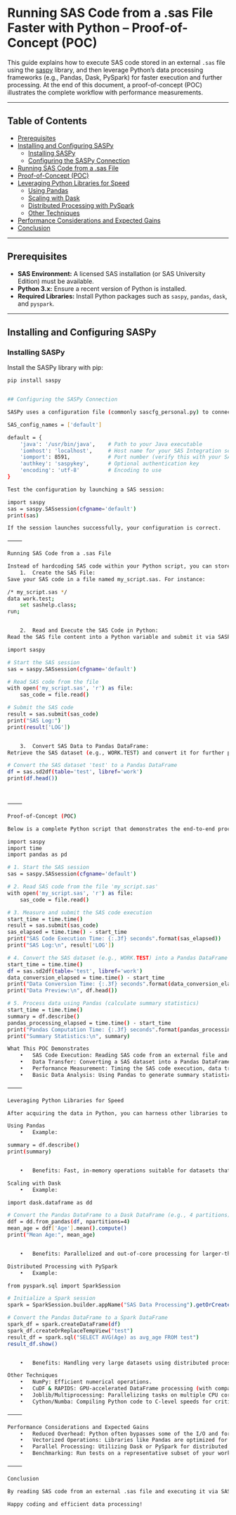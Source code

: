 # Running SAS Code from a .sas File Faster with Python – Proof-of-Concept (POC)

This guide explains how to execute SAS code stored in an external `.sas` file using the [saspy](https://github.com/sassoftware/saspy) library, and then leverage Python’s data processing frameworks (e.g., Pandas, Dask, PySpark) for faster execution and further processing. At the end of this document, a proof-of-concept (POC) illustrates the complete workflow with performance measurements.

---

## Table of Contents

- [Prerequisites](#prerequisites)
- [Installing and Configuring SASPy](#installing-and-configuring-saspy)
  - [Installing SASPy](#installing-saspy)
  - [Configuring the SASPy Connection](#configuring-the-saspy-connection)
- [Running SAS Code from a .sas File](#running-sas-code-from-a-sas-file)
- [Proof-of-Concept (POC)](#proof-of-concept-poc)
- [Leveraging Python Libraries for Speed](#leveraging-python-libraries-for-speed)
  - [Using Pandas](#using-pandas)
  - [Scaling with Dask](#scaling-with-dask)
  - [Distributed Processing with PySpark](#distributed-processing-with-pyspark)
  - [Other Techniques](#other-techniques)
- [Performance Considerations and Expected Gains](#performance-considerations-and-expected-gains)
- [Conclusion](#conclusion)

---

## Prerequisites

- **SAS Environment:** A licensed SAS installation (or SAS University Edition) must be available.
- **Python 3.x:** Ensure a recent version of Python is installed.
- **Required Libraries:** Install Python packages such as `saspy`, `pandas`, `dask`, and `pyspark`.

---

## Installing and Configuring SASPy

### Installing SASPy

Install the SASPy library with pip:

```bash
pip install saspy


## Configuring the SASPy Connection

SASPy uses a configuration file (commonly sascfg_personal.py) to connect to your SAS session. Create or update the file in your working directory with an example configuration for a local SAS installation:

SAS_config_names = ['default']

default = {
    'java': '/usr/bin/java',    # Path to your Java executable
    'iomhost': 'localhost',     # Host name for your SAS Integration server
    'iomport': 8591,            # Port number (verify this with your SAS installation)
    'authkey': 'saspykey',      # Optional authentication key
    'encoding': 'utf-8'         # Encoding to use
}

Test the configuration by launching a SAS session:

import saspy
sas = saspy.SASsession(cfgname='default')
print(sas)

If the session launches successfully, your configuration is correct.

⸻

Running SAS Code from a .sas File

Instead of hardcoding SAS code within your Python script, you can store it in an external file. Follow these steps:
	1.	Create the SAS File:
Save your SAS code in a file named my_script.sas. For instance:

/* my_script.sas */
data work.test;
    set sashelp.class;
run;


	2.	Read and Execute the SAS Code in Python:
Read the SAS file content into a Python variable and submit it via SASPy:

import saspy

# Start the SAS session
sas = saspy.SASsession(cfgname='default')

# Read SAS code from the file
with open('my_script.sas', 'r') as file:
    sas_code = file.read()

# Submit the SAS code
result = sas.submit(sas_code)
print("SAS Log:")
print(result['LOG'])


	3.	Convert SAS Data to Pandas DataFrame:
Retrieve the SAS dataset (e.g., WORK.TEST) and convert it for further processing:

# Convert the SAS dataset 'test' to a Pandas DataFrame
df = sas.sd2df(table='test', libref='work')
print(df.head())



⸻

Proof-of-Concept (POC)

Below is a complete Python script that demonstrates the end-to-end process. This POC reads SAS code from my_script.sas, submits it, converts the resulting SAS dataset to a Pandas DataFrame, and performs simple computations with performance timing.

import saspy
import time
import pandas as pd

# 1. Start the SAS session
sas = saspy.SASsession(cfgname='default')

# 2. Read SAS code from the file 'my_script.sas'
with open('my_script.sas', 'r') as file:
    sas_code = file.read()

# 3. Measure and submit the SAS code execution
start_time = time.time()
result = sas.submit(sas_code)
sas_elapsed = time.time() - start_time
print("SAS Code Execution Time: {:.3f} seconds".format(sas_elapsed))
print("SAS Log:\n", result['LOG'])

# 4. Convert the SAS dataset (e.g., WORK.TEST) into a Pandas DataFrame
start_time = time.time()
df = sas.sd2df(table='test', libref='work')
data_conversion_elapsed = time.time() - start_time
print("Data Conversion Time: {:.3f} seconds".format(data_conversion_elapsed))
print("Data Preview:\n", df.head())

# 5. Process data using Pandas (calculate summary statistics)
start_time = time.time()
summary = df.describe()
pandas_processing_elapsed = time.time() - start_time
print("Pandas Computation Time: {:.3f} seconds".format(pandas_processing_elapsed))
print("Summary Statistics:\n", summary)

What This POC Demonstrates
	•	SAS Code Execution: Reading SAS code from an external file and submitting it using SASPy.
	•	Data Transfer: Converting a SAS dataset into a Pandas DataFrame for further manipulation.
	•	Performance Measurement: Timing the SAS code execution, data transfer, and subsequent Python data processing.
	•	Basic Data Analysis: Using Pandas to generate summary statistics from the dataset.

⸻

Leveraging Python Libraries for Speed

After acquiring the data in Python, you can harness other libraries to further accelerate processing:

Using Pandas
	•	Example:

summary = df.describe()
print(summary)


	•	Benefits: Fast, in-memory operations suitable for datasets that fit into RAM.

Scaling with Dask
	•	Example:

import dask.dataframe as dd

# Convert the Pandas DataFrame to a Dask DataFrame (e.g., 4 partitions)
ddf = dd.from_pandas(df, npartitions=4)
mean_age = ddf['Age'].mean().compute()
print("Mean Age:", mean_age)


	•	Benefits: Parallelized and out-of-core processing for larger-than-memory datasets.

Distributed Processing with PySpark
	•	Example:

from pyspark.sql import SparkSession

# Initialize a Spark session
spark = SparkSession.builder.appName("SAS Data Processing").getOrCreate()

# Convert the Pandas DataFrame to a Spark DataFrame
spark_df = spark.createDataFrame(df)
spark_df.createOrReplaceTempView("test")
result_df = spark.sql("SELECT AVG(Age) as avg_age FROM test")
result_df.show()


	•	Benefits: Handling very large datasets using distributed processing.

Other Techniques
	•	NumPy: Efficient numerical operations.
	•	CuDF & RAPIDS: GPU-accelerated DataFrame processing (with compatible hardware).
	•	Joblib/Multiprocessing: Parallelizing tasks on multiple CPU cores.
	•	Cython/Numba: Compiling Python code to C-level speeds for critical operations.

⸻

Performance Considerations and Expected Gains
	•	Reduced Overhead: Python often bypasses some of the I/O and formatting overhead seen with native SAS execution.
	•	Vectorized Operations: Libraries like Pandas are optimized for vectorized operations, yielding speed-ups between 2x to 5x for moderate datasets.
	•	Parallel Processing: Utilizing Dask or PySpark for distributed or out-of-core computations can lead to 10x improvements or more on large-scale data.
	•	Benchmarking: Run tests on a representative subset of your workload to measure real-world improvements.

⸻

Conclusion

By reading SAS code from an external .sas file and executing it via SASPy, you can integrate your existing SAS workflows into Python seamlessly. With the added power of Python’s data processing libraries, such as Pandas, Dask, and PySpark, you can achieve significant performance improvements and more flexible data processing pipelines.

Happy coding and efficient data processing!

